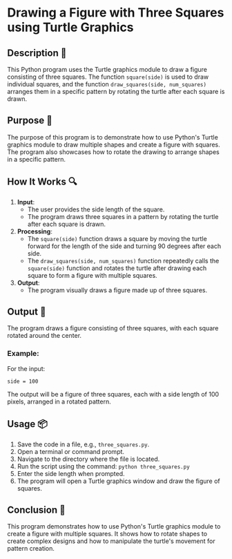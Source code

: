 # Drawing a Figure with Three Squares using Turtle Graphics

## Description 📝

This Python program uses the Turtle graphics module to draw a figure consisting of three squares.
The function `square(side)` is used to draw individual squares, and the function `draw_squares(side, num_squares)` arranges them in a specific pattern by rotating the turtle after each square is drawn.

## Purpose 🎯

The purpose of this program is to demonstrate how to use Python's Turtle graphics module to draw multiple shapes and create a figure with squares.
The program also showcases how to rotate the drawing to arrange shapes in a specific pattern.

## How It Works 🔍

1. **Input**:
    - The user provides the side length of the square.
    - The program draws three squares in a pattern by rotating the turtle after each square is drawn.
2. **Processing**:
    - The `square(side)` function draws a square by moving the turtle forward for the length of the side and turning 90 degrees after each side.
    - The `draw_squares(side, num_squares)` function repeatedly calls the `square(side)` function and rotates the turtle after drawing each square to form a figure with multiple squares.
3. **Output**:
    - The program visually draws a figure made up of three squares.

## Output 📜

The program draws a figure consisting of three squares, with each square rotated around the center.

### Example:

For the input:

```
side = 100
```

The output will be a figure of three squares, each with a side length of 100 pixels, arranged in a rotated pattern.

## Usage 📦

1. Save the code in a file, e.g., `three_squares.py`.
2. Open a terminal or command prompt.
3. Navigate to the directory where the file is located.
4. Run the script using the command:
   `python three_squares.py`
5. Enter the side length when prompted.
6. The program will open a Turtle graphics window and draw the figure of squares.

## Conclusion 🚀

This program demonstrates how to use Python's Turtle graphics module to create a figure with multiple squares.
It shows how to rotate shapes to create complex designs and how to manipulate the turtle's movement for pattern creation.

